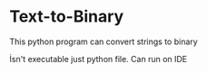# Text-to-Binary
This python program can convert strings to binary 

İsn't executable just python file. Can run on IDE

